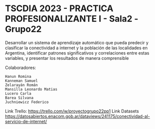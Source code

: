 # TSCDIA 2023 - PRACTICA PROFESIONALIZANTE I - Sala2 -Grupo22

Desarrollar un sistema de aprendizaje automático que pueda predecir y clasificar la conectividad a internet y la población de las localidades en Argentina, identificar patrones significativos y correlaciones entre estas variables, y presentar los resultados de manera comprensible

Colaboradores:

    Hanun Romina
    Kanneman Samuel
    Zelarayán Román
    Mansilla Leonardo Matias
    Lucero Carla
    Barea Silvana
    Juchniewicz Federico

Link Trello: https://trello.com/w/proyectogrupo22pp1
Link Datasets https://datosabiertos.enacom.gob.ar/dataviews/241175/conectividad-al-servicio-de-internet/